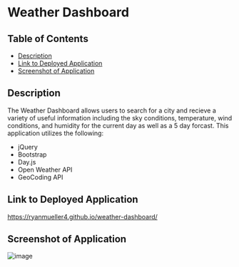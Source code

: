 # Weather Dashboard

## Table of Contents

- [Description](#description)
- [Link to Deployed Application](#link-to-deployed-application)
- [Screenshot of Application](#screenshot-of-application)

## Description

The Weather Dashboard allows users to search for a city and recieve a variety of useful information including the sky conditions, temperature, wind conditions, and humidity for the current day as well as a 5 day forcast. This application utilizes the following:
- jQuery
- Bootstrap
- Day.js
- Open Weather API
- GeoCoding API

## Link to Deployed Application
https://ryanmueller4.github.io/weather-dashboard/

## Screenshot of Application
![image](https://github.com/ryanmueller4/weather-dashboard/assets/98727619/c94cdc93-d5e5-4422-9ddb-edf7ea138692)
